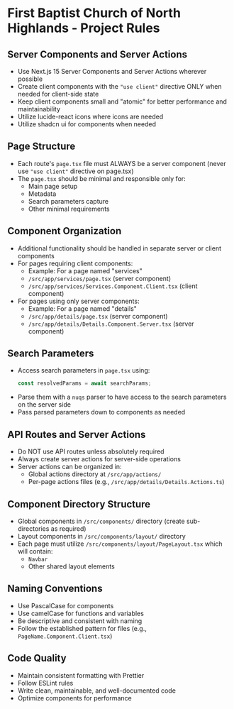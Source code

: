 # First Baptist Church of North Highlands - Project Rules

## Server Components and Server Actions

- Use Next.js 15 Server Components and Server Actions wherever possible
- Create client components with the `"use client"` directive ONLY when needed for client-side state
- Keep client components small and "atomic" for better performance and maintainability
- Utilize lucide-react icons where icons are needed
- Utilize shadcn ui for components when needed

## Page Structure

- Each route's `page.tsx` file must ALWAYS be a server component (never use `"use client"` directive on page.tsx)
- The `page.tsx` should be minimal and responsible only for:
    - Main page setup
    - Metadata
    - Search parameters capture
    - Other minimal requirements

## Component Organization

- Additional functionality should be handled in separate server or client components
- For pages requiring client components:
    - Example: For a page named "services"
    - `/src/app/services/page.tsx` (server component)
    - `/src/app/services/Services.Component.Client.tsx` (client component)
- For pages using only server components:
    - Example: For a page named "details"
    - `/src/app/details/page.tsx` (server component)
    - `/src/app/details/Details.Component.Server.tsx` (server component)

## Search Parameters

- Access search parameters in `page.tsx` using:
    ```typescript
    const resolvedParams = await searchParams;
    ```
- Parse them with a `nuqs` parser to have access to the search parameters on the server side
- Pass parsed parameters down to components as needed

## API Routes and Server Actions

- Do NOT use API routes unless absolutely required
- Always create server actions for server-side operations
- Server actions can be organized in:
    - Global actions directory at `/src/app/actions/`
    - Per-page actions files (e.g., `/src/app/details/Details.Actions.ts`)

## Component Directory Structure

- Global components in `/src/components/` directory (create sub-directories as required)
- Layout components in `/src/components/layout/` directory
- Each page must utilize `/src/components/layout/PageLayout.tsx` which will contain:
    - `Navbar`
    - Other shared layout elements

## Naming Conventions

- Use PascalCase for components
- Use camelCase for functions and variables
- Be descriptive and consistent with naming
- Follow the established pattern for files (e.g., `PageName.Component.Client.tsx`)

## Code Quality

- Maintain consistent formatting with Prettier
- Follow ESLint rules
- Write clean, maintainable, and well-documented code
- Optimize components for performance
